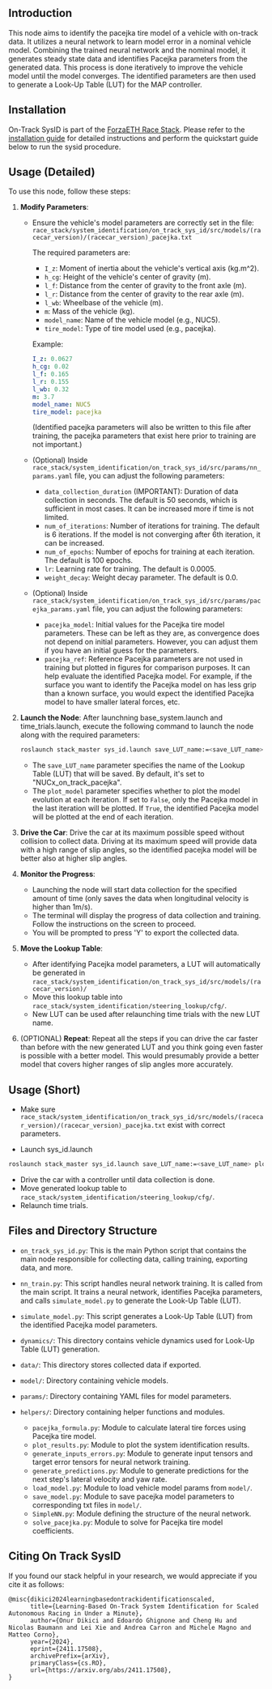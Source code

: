 ## Introduction

This node aims to identify the pacejka tire model of a vehicle with on-track data. It utilizes a neural network to learn model error in a nominal vehicle model. Combining the trained neural network and the nominal model, it generates steady state data and identifies Pacejka parameters from the generated data. This process is done iteratively to improve the vehicle model until the model converges.
The identified parameters are then used to generate a Look-Up Table (LUT) for the MAP controller.

## Installation
On-Track SysID is part of the [ForzaETH Race Stack](https://github.com/ForzaETH/race_stack). Please refer to the [installation guide](https://github.com/ForzaETH/race_stack/blob/main/INSTALLATION.md) for detailed instructions and perform the quickstart guide below to run the sysid procedure.

## Usage (Detailed)

To use this node, follow these steps:

1. **Modify Parameters**:
   - Ensure the vehicle's model parameters are correctly set in the file:
     `race_stack/system_identification/on_track_sys_id/src/models/(racecar_version)/(racecar_version)_pacejka.txt` 
     
     The required parameters are:

        - `I_z`: Moment of inertia about the vehicle's vertical axis (kg.m^2).
        - `h_cg`: Height of the vehicle's center of gravity (m).
        - `l_f`: Distance from the center of gravity to the front axle (m).
        - `l_r`: Distance from the center of gravity to the rear axle (m).
        - `l_wb`: Wheelbase of the vehicle (m).
        - `m`: Mass of the vehicle (kg).
        - `model_name`: Name of the vehicle model (e.g., NUC5).
        - `tire_model`: Type of tire model used (e.g., pacejka).

        Example:
        ```yaml
        I_z: 0.0627
        h_cg: 0.02
        l_f: 0.165
        l_r: 0.155
        l_wb: 0.32
        m: 3.7
        model_name: NUC5
        tire_model: pacejka
        ```
        (Identified pacejka parameters will also be written to this file after training, the pacejka parameters that exist here prior to training are not important.)
    - (Optional) Inside `race_stack/system_identification/on_track_sys_id/src/params/nn_params.yaml` file, you can adjust the following parameters:
    
        - `data_collection_duration` (IMPORTANT): Duration of data collection in seconds. The default is 50 seconds, which is sufficient in most cases. It can be increased more if time is not limited.
        - `num_of_iterations`: Number of iterations for training. The default is 6 iterations. If the model is not converging after 6th iteration, it can be increased.
        - `num_of_epochs`: Number of epochs for training at each iteration. The default is 100 epochs.
        - `lr`: Learning rate for training. The default is 0.0005.
        - `weight_decay`: Weight decay parameter. The default is 0.0.

    - (Optional) Inside `race_stack/system_identification/on_track_sys_id/src/params/pacejka_params.yaml` file, you can adjust the following parameters:

        - `pacejka_model`: Initial values for the Pacejka tire model parameters. These can be left as they are, as convergence does not depend on initial parameters. However, you can adjust them if you have an initial guess for the parameters.
        - `pacejka_ref`: Reference Pacejka parameters are not used in training but plotted in figures for comparison purposes. It can help evaluate the identified Pacejka model. For example, if the surface you want to identify the Pacejka model on has less grip than a known surface, you would expect the identified Pacejka model to have smaller lateral forces, etc.

2. **Launch the Node**: After launchning base_system.launch and time_trials.launch, execute the following command to launch the node along with the required parameters:

    ```bash
    roslaunch stack_master sys_id.launch save_LUT_name:=<save_LUT_name> plot_model:=<True/False>
    ```

    - The `save_LUT_name` parameter specifies the name of the Lookup Table (LUT) that will be saved. By default, it's set to "NUCx_on_track_pacejka".
    - The `plot_model` parameter specifies whether to plot the model evolution at each iteration. If set to `False`, only the Pacejka model in the last iteration will be plotted. If `True`, the identified Pacejka model will be plotted at the end of each iteration.

3. **Drive the Car**: Drive the car at its maximum possible speed without collision to collect data. Driving at its maximum speed will provide data with a high range of slip angles, so the identified pacejka model will be better also at higher slip angles.

4. **Monitor the Progress**: 
    - Launching the node will start data collection for the specified amount of time (only saves the data when longitudinal velocity is higher than 1m/s). 
    - The terminal will display the progress of data collection and training. Follow the instructions on the screen to proceed. 
    - You will be prompted to press 'Y' to export the collected data.

5. **Move the Lookup Table**: 
    - After identifying Pacejka model parameters, a LUT will automatically be generated in `race_stack/system_identification/on_track_sys_id/src/models/(racecar_version)/`
    - Move this lookup table into `race_stack/system_identification/steering_lookup/cfg/`.
    - New LUT can be used after relaunching time trials with the new LUT name.
6. (OPTIONAL) **Repeat**: Repeat all the steps if you can drive the car faster than before with the new generated LUT and you think going even faster is possible with a better model. This would presumably provide a better model that covers higher ranges of slip angles more accurately.

## Usage (Short)
 - Make sure `race_stack/system_identification/on_track_sys_id/src/models/(racecar_version)/(racecar_version)_pacejka.txt` exist with correct parameters.

 - Launch sys_id.launch
  ```bash
  roslaunch stack_master sys_id.launch save_LUT_name:=<save_LUT_name> plot_model:=<True/False>
  ```
 - Drive the car with a controller until data collection is done.
 - Move generated lookup table to `race_stack/system_identification/steering_lookup/cfg/`. 
 - Relaunch time trials.

## Files and Directory Structure

- `on_track_sys_id.py`: This is the main Python script that contains the main node responsible for collecting data, calling training, exporting data, and more.

- `nn_train.py`: This script handles neural network training. It is called from the main script. It trains a neural network, identifies Pacejka parameters, and calls `simulate_model.py` to generate the Look-Up Table (LUT).

- `simulate_model.py`: This script generates a Look-Up Table (LUT) from the identified Pacejka model parameters.

- `dynamics/`: This directory contains vehicle dynamics used for Look-Up Table (LUT) generation.

- `data/`: This directory stores collected data if exported.

- `model/`: Directory containing vehicle models.

- `params/`: Directory containing YAML files for model parameters.

- `helpers/`: Directory containing helper functions and modules.
    - `pacejka_formula.py`: Module to calculate lateral tire forces using Pacejka tire model.
    - `plot_results.py`: Module to plot the system identification results.
    - `generate_inputs_errors.py`: Module to generate input tensors and target error tensors for neural network training.
    - `generate_predictions.py`: Module to generate predictions for the next step's lateral velocity and yaw rate.
    - `load_model.py`: Module to load vehicle model params from `model/`.
    - `save_model.py`: Module to save pacejka model parameters to corresponding txt files in `model/`.
    - `SimpleNN.py`: Module defining the structure of the neural network.
    - `solve_pacejka.py`: Module to solve for Pacejka tire model coefficients.

## Citing On Track SysID

If you found our stack helpful in your research, we would appreciate if you cite it as follows:
```
@misc{dikici2024learningbasedontrackidentificationscaled,
      title={Learning-Based On-Track System Identification for Scaled Autonomous Racing in Under a Minute}, 
      author={Onur Dikici and Edoardo Ghignone and Cheng Hu and Nicolas Baumann and Lei Xie and Andrea Carron and Michele Magno and Matteo Corno},
      year={2024},
      eprint={2411.17508},
      archivePrefix={arXiv},
      primaryClass={cs.RO},
      url={https://arxiv.org/abs/2411.17508}, 
}
```
